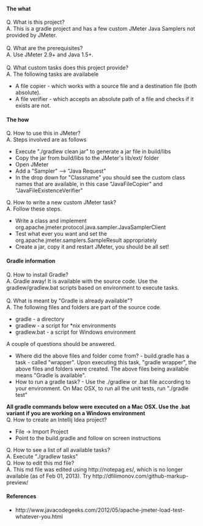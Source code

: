 <h4>The what</h4>
Q. What is this project?
<br>A. This is a gradle project and has a few custom JMeter Java Samplers not provided by JMeter.
<br>
<br>Q. What are the prerequisites?
<br>A. Use JMeter 2.9+ and Java 1.5+.
<br>
<br>Q. What custom tasks does this project provide?
<br>A. The following tasks are availabele
<ul>
  <li>A file copier - which works with a source file and a destination file (both absolute).</li>
  <li>A file verifier - which accepts an absolute path of a file and checks if it exists are not.</li>
</ul>
<h4>The how</h4>
Q. How to use this in JMeter?
<br>A. Steps involved are as follows
<ul>
<li>Execute "./gradlew clean jar" to generate a jar file in build/libs</li>
<li>Copy the jar from build/libs to the JMeter's lib/ext/ folder</li>
<li>Open JMeter</li>
<li>Add a "Sampler" --> "Java Request"</li>
<li>In the drop down for "Classname" you should see the custom class names that are available,
in this case "JavaFileCopier" and "JavaFileExistenceVerifier"</li>
</ul>
Q. How to write a new custom JMeter task?
<br>A. Follow these steps.
<ul>
<li>Write a class and implement org.apache.jmeter.protocol.java.sampler.JavaSamplerClient</li>
<li>Test what ever you want and set the org.apache.jmeter.samplers.SampleResult appropriately</li>
<li>Create a jar, copy it and restart JMeter, you should be all set!</li>
</ul>
<h4>Gradle information</h4>
Q. How to install Gradle?
<br>A. Gradle away! It is available with the source code. Use the gradlew/gradlew.bat scripts based on environment to execute tasks.
<br>
<br>Q. What is meant by "Gradle is already available"?
<br>A. The following files and folders are part of the source code.
<ul>
<li>gradle - a directory</li>
<li>gradlew - a script for *nix environments</li>
<li>gradlew.bat - a script for Windows environment</li>
</ul>
A couple of questions should be answered.
<ul>
<li>Where did the above files and folder come from? - build.gradle has a task - called "wrapper". Upon executing this task, "gradle wrapper", the above files and folders were created. The above files being available means "Gradle is available". </li>
<li>How to run a gradle task? - Use the ./gradlew or .bat file according to your environment. On Mac OSX, to run all the unit tests, run "./gradle test"</li>
</ul>
<b>All gradle commands below were executed on a Mac OSX. Use the .bat variant if you are working on a Windows environment</b>
<br>Q. How to create an Intellij Idea project?
<ul>
<li>File -> Import Project</li>
<li>Point to the build.gradle and follow on screen instructions</li>
</ul>
Q. How to see a list of all available tasks?
<br>A. Execute "./gradlew tasks"
<br>
Q. How to edit this md file?
<br>A. This md file was edited using http://notepag.es/, which is no longer available (as of Feb 01, 2013). Try http://dfilimonov.com/github-markup-preview/
<br><h4>References</h4>
<ul>
<li>http://www.javacodegeeks.com/2012/05/apache-jmeter-load-test-whatever-you.html</li>
</ul>